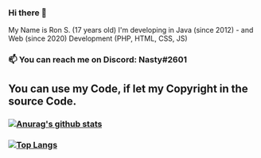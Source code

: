 ### Hi there 👋

My Name is Ron S. (17 years old)
 I'm developing in Java (since 2012) - and Web (since 2020) Development (PHP, HTML, CSS, JS)

### 📫 You can reach me on Discord: Nasty#2601

## You can use my Code, if let my Copyright in the source Code.



### [![Anurag's github stats](https://github-readme-stats.vercel.app/api?username=NastyOOF&theme=dracula)](https://github.com/anuraghazra/github-readme-stats)

### [![Top Langs](https://github-readme-stats.vercel.app/api/top-langs/?username=NastyOOF&theme=dracula)](https://github.com/anuraghazra/github-readme-stats)

<!--
**NastyOOF/NastyOOF** is a ✨ _special_ ✨ repository because its `README.md` (this file) appears on your GitHub profile.

